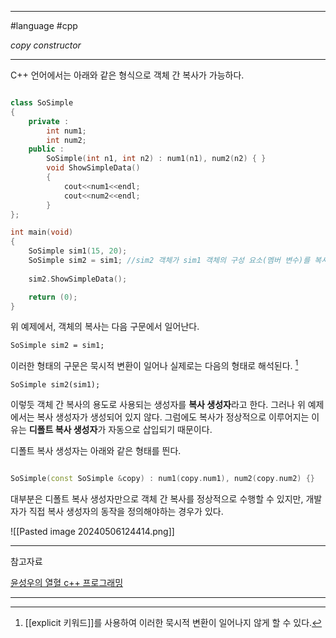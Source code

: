
---

#language #cpp 

*copy constructor*

---

C++ 언어에서는 아래와 같은 형식으로 객체 간 복사가 가능하다.

```cpp

class SoSimple
{
	private :
		int num1;
		int num2;
	public :
		SoSimple(int n1, int n2) : num1(n1), num2(n2) { }
		void ShowSimpleData()
		{
			cout<<num1<<endl;
			cout<<num2<<endl;
		}
};

int main(void)
{
	SoSimple sim1(15, 20);
	SoSimple sim2 = sim1; //sim2 객체가 sim1 객체의 구성 요소(멤버 변수)를 복사
	
	sim2.ShowSimpleData();

	return (0);
}

```

위 예제에서, 객체의 복사는 다음 구문에서 일어난다.

`SoSimple sim2 = sim1;`

이러한 형태의 구문은 묵시적 변환이 일어나 실제로는 다음의 형태로 해석된다. [^1]

`SoSimple sim2(sim1);`

이렇듯 객체 간 복사의 용도로 사용되는 생성자를 **복사 생성자**라고 한다. 그러나 위 예제에서는 복사 생성자가 생성되어 있지 않다. 그럼에도 복사가 정상적으로 이루어지는 이유는 **디폴트 복사 생성자**가 자동으로 삽입되기 때문이다.

디폴트 복사 생성자는 아래와 같은 형태를 띈다.

```cpp

SoSimple(const SoSimple &copy) : num1(copy.num1), num2(copy.num2) {}

```

대부분은 디폴트 복사 생성자만으로 객체 간 복사를 정상적으로 수행할 수 있지만, 개발자가 직접 복사 생성자의 동작을 정의해야하는 경우가 있다.

![[Pasted image 20240506124414.png]]

---

참고자료

[윤성우의 열혈 c++ 프로그래밍](https://product.kyobobook.co.kr/detail/S000001589147)

---

[^1]: [[explicit 키워드]]를 사용하여 이러한 묵시적 변환이 일어나지 않게 할 수 있다.